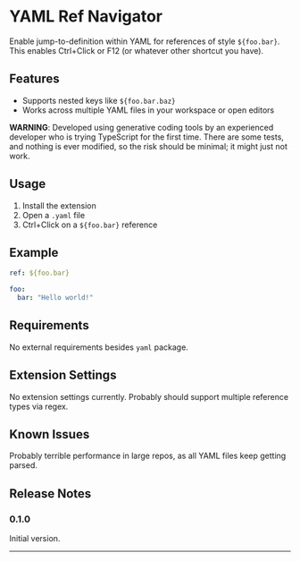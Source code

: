 # YAML Ref Navigator

Enable jump-to-definition within YAML for references of style `${foo.bar}`.
This enables Ctrl+Click or F12 (or whatever other shortcut you have).

## Features

- Supports nested keys like `${foo.bar.baz}`
- Works across multiple YAML files in your workspace or open editors

<!-- > Tip: Many popular extensions utilize animations. This is an excellent way to show off your extension! We recommend short, focused animations that are easy to follow. -->
<!-- TODO: Add gif -->

**WARNING**: Developed using generative coding tools by an experienced developer who is trying TypeScript for the first time.
There are some tests, and nothing is ever modified, so the risk should be minimal; it might just not work.

## Usage

1. Install the extension
2. Open a `.yaml` file
3. Ctrl+Click on a `${foo.bar}` reference

## Example

```yaml
ref: ${foo.bar}

foo:
  bar: "Hello world!"
```

## Requirements

No external requirements besides `yaml` package.

## Extension Settings

<!-- 
Include if your extension adds any VS Code settings through the `contributes.configuration` extension point.

For example:

This extension contributes the following settings:

- `myExtension.enable`: Enable/disable this extension.
- `myExtension.thing`: Set to `blah` to do something.
- -->

No extension settings currently. Probably should support multiple reference types via regex.

## Known Issues

Probably terrible performance in large repos, as all YAML files keep getting parsed.

## Release Notes

### 0.1.0

Initial version.

---
<!-- 
## Following extension guidelines

Ensure that you've read through the extensions guidelines and follow the best practices for creating your extension.

- [Extension Guidelines](https://code.visualstudio.com/api/references/extension-guidelines)

## Working with Markdown

You can author your README using Visual Studio Code. Here are some useful editor keyboard shortcuts:

- Split the editor (`Cmd+\` on macOS or `Ctrl+\` on Windows and Linux).
- Toggle preview (`Shift+Cmd+V` on macOS or `Shift+Ctrl+V` on Windows and Linux).
- Press `Ctrl+Space` (Windows, Linux, macOS) to see a list of Markdown snippets.

## For more information

- [Visual Studio Code's Markdown Support](http://code.visualstudio.com/docs/languages/markdown)
- [Markdown Syntax Reference](https://help.github.com/articles/markdown-basics/)

**Enjoy!** -->
